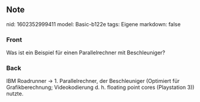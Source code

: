 ## Note
nid: 1602352999411
model: Basic-b122e
tags: Eigene
markdown: false

### Front
Was ist ein Beispiel für einen Parallelrechner mit Beschleuniger?

### Back
IBM Roadrunner → 1. Parallelrechner, der Beschleuniger (Optimiert für Grafikberechnung; Videokodierung d. h. floating point cores (Playstation 3)) nutzte.

